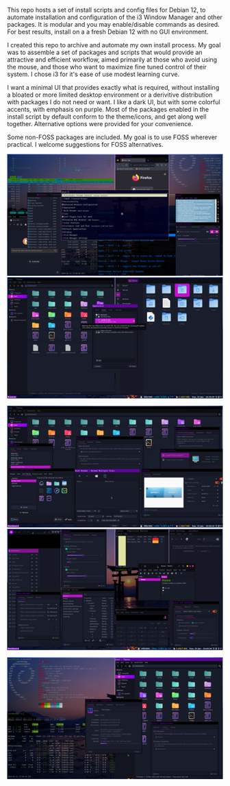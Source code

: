 This repo hosts a set of install scripts and config files for Debian 12, to automate installation and configuration of the i3 Window Manager and other packages. It is modular and you may enable/disable commands as desired. For best results, install on a a fresh Debian 12 with no GUI environment. 

I created this repo to archive and automate my own install process. My goal was to assemble a set of packages and scripts that would provide an attractive and efficient workflow, aimed primarily at those who avoid using the mouse, and those who want to maximize fine tuned control of their system. I chose i3 for it's ease of use modest learning curve. 

I want a minimal UI that provides exactly what is required, without installing a bloated or more limited desktop environment or a derivitive distribution with packages I do not need or want. I like a dark UI, but with some colorful accents, with emphasis on purple. Most of the packages enabled in the install script by default conform to the theme/icons, and get along well together. Alternative options were provided for your convenience. 

Some non-FOSS packages are included. My goal is to use FOSS wherever practical. I welcome suggestions for FOSS alternatives. 

![GitHub Image](/screenshots/screenshot-20240121-200604Z.png)      ![GitHub Image](/screenshots/screenshot-20240121-201526Z.png)

![GitHub Image](/screenshots/screenshot-20240121-203010Z.png)      ![GitHub Image](/screenshots/screenshot-20240121-204317Z.png)

![GitHub Image](/screenshots/screenshot-20240121-204840Z.png)

